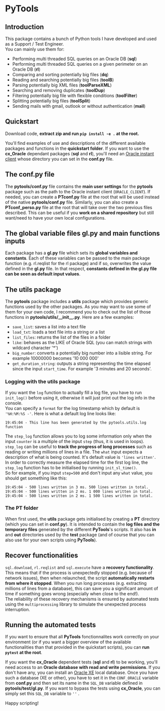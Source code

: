 # PyTools

## Introduction
This package contains a bunch of Python tools I have developed and used as a Support / Test Engineer.  
You can mainly use them for:

- Performing multi threaded SQL queries on an Oracle DB (__sql__)
- Performing multi threaded SQL queries on a given perimeter on an Oracle DB (__rl__)
- Comparing and sorting potentially big files (__dq__)
- Reading and searching potentially big files (__toolB__)
- Parsing potentially big XML files (__toolParseXML__)
- Searching and removing duplicates (__toolDup__)
- Filtering potentially big file with flexible conditions (__toolFilter__)
- Splitting potentially big files (__toolSplit__)
- Sending mails with gmail, outlook or without authentication (__mail__)

## Quickstart

Download code, __extract zip and run `pip install -e .` at the root.__

You'll find examples of use and descriptions of the different available packages and functions in the __quickstart folder__.
If you want to use the __cx_Oracle__ dependant packages (__sql__ and __rl__), you'll need an [Oracle instant client](https://www.oracle.com/uk/database/technologies/instant-client/downloads.html) whose directory you can set in the __conf.py__ file.

## The conf.py file

The __pytools/conf.py__ file contains the __main user settings__ for the __pytools__ package such as the path to the Oracle instant client (``ORACLE_CLIENT``). If needed, you can create a __PTconf.py__ file at the root that will be used instead of the native __pytools/conf.py__ file. Similarly, you can also create a __PTconf_perso.py__ file at the root that will take over the two previous files described. This can be useful if you __work on a shared repository__ but still want/need to have your own local configurations.

## The global variable files gl.py and main functions inputs

Each package has a __gl.py__ file which sets its __global variables and constants__. Each of these variables can be passed to the main package function (e.g. rl.reqlist for the rl package) and if so, overwrites the value defined in the __gl.py__ file. In that respect, __constants defined in the gl.py file can be seen as default input values__.

## The utils package

The __pytools__ package includes a __utils__ package which provides generic functions used by the other packages. As you may want to use some of them for your own code, I recommend you to check out the list of those functions in __pytools/utils/\_\_init\_\_.py__. Here are a few examples:

- `save_list`: saves a list into a text file
- `load_txt`: loads a text file into a string or a list
- `list_files`: returns the list of the files in a folder
- `like`: behaves as the LIKE of Oracle SQL (you can match strings with wildcard character '\*')
- `big_number`: converts a potentially big number into a lisible string. For example 10000000 becomes '10 000 000'
- `get_duration_string`: outputs a string representing the time elapsed since the input ``start_time``. For example '3 minutes and 20 seconds'.

### Logging with the utils package

If you want the `log` function to actually fill a log file, you have to run `init_log()` before using it, otherwise it will just print out the log info in the console.  
You can specify a ``format`` for the log timestamp which by default is ``'%H:%M:%S -'``. Here is what a default log line looks like:

    19:45:04 - This line has been generated by the pytools.utils.log function

The `step_log` function allows you to log some information only when the input ``counter`` is a multiple of the input ``step`` (thus, it is used in loops). `step_log` can be useful to __track the progress of long processes__ such as reading or writing millions of lines in a file. The ``what`` input expects a description of what is being counted. It's default value is  ``'lines written'``.  
In order to correctly measure the elapsed time for the first log line, the ``step_log`` function has to be initialised by running ``init_sl_time()``.  
So for example, if you input ``step=500`` and don't input any ``what`` value, you should get something like this:

    19:45:04 - 500 lines written in 3 ms. 500 lines written in total.
    19:45:04 - 500 lines written in 2 ms. 1 000 lines written in total.
    19:45:04 - 500 lines written in 2 ms. 1 500 lines written in total.

### The PT folder

When first used, the __utils__ package gets initialised by creating a __PT__ directory (which you can set in __conf.py__). It is intended to contain the __log files and the temporary files__ generated by the different __PyTools__'s scripts. It also has __in__ and __out__ directories used by the __test__ package (and of course that you can also use for your own scripts using __PyTools__).

## Recover functionalities

``sql.download``, ``rl.reqlist`` and ``sql.execute`` have a __recovery functionality__. This means that if the process is unexpectedly stopped (e.g. because of network issues), then when relaunched, the script __automatically restarts from where it stopped__. When you run long processes (e.g. extracting millions of lines from a database), this can save you a significant amount of time if something goes wrong (especially when close to the end!).  
The reliability of these recovery mechanisms is ensured by automated tests using the ``multiprocessing`` library to simulate the unexpected process interruption.

## Running the automated tests

If you want to ensure that all __PyTools__ fonctionnalites work correctly on your environment (or if you want a bigger overview of the available functionalities than that provided in the quickstart scripts), you can __run ``pytest`` at the root__.

If you want the __cx_Oracle__ dependent tests (__sql__ and __rl__) to be working, you'll need access to an __Oracle database with read and write permissions__. If you don't have any, you can install an [Oracle XE](https://www.oracle.com/database/technologies/appdev/xe.html) local database. Once you have such a database (XE or other), you have to set it in the ``CONF_ORACLE`` variable from __conf.py__ and then set its name in the ``SQL_DB`` variable defined in __pytools/test/gl.py__. If you want to bypass the tests using __cx_Oracle__, you can simply set this ``SQL_DB`` variable to ``''``  .

Happy scripting!
